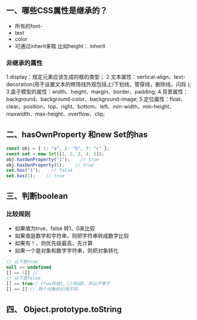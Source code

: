 ## 一、哪些CSS属性是继承的？

- 所有的font-
- text
- color
- 可通过inherit来取 比如height： inherit

### 非继承的属性
1.display：规定元素应该生成的框的类型；
2.文本属性：vertical-align、text-decoration(用于设置文本的修饰线外观包括上/下划线，管穿线，删除线，闪烁 );
3.盒子模型的属性：width、height、margin、border、padding;
4.背景属性：background、background-color、background-image;
5.定位属性：float、clear、position、top、right、bottom、left、min-width、min-height、maxwidth、max-height、overflow、clip;

## 二、hasOwnProperty 和new Set的has

```jsx
const obj = { 1: "a", 2: "b", 3: "c" };
const set = new Set([1, 2, 3, 4, 5]);
obj.hasOwnProperty("1");    // true
obj.hasOwnProperty(1);    // true
set.has("1");    // false
set.has(1);    // true
```

## 三、判断boolean

### 比较规则
- 如果值为true、false 转1、0来比较
- 如果值是数字和字符串，则把字符串转成数字比较
- 如果有！，则优先级最高，先计算
- 如果一个是对象和数字字符串，则把对象转化

```jsx
// 以下是true
null == undefined
[] == ![] // 
// 以下是false
[] == true// true转成1，[]转成0，所以不等于
[] == [] // 两个对象的引用不同

```

## 四、 Object.prototype.toString




